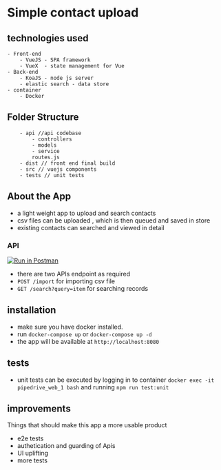 # Simple contact upload

## technologies used

    - Front-end
        - VueJS - SPA framework
        - VueX  - state management for Vue
    - Back-end
        - KoaJS - node js server
        - elastic search - data store
    - container
        - Docker

## Folder Structure

```
    - api //api codebase
        - controllers
        - models
        - service
        routes.js
    - dist // front end final build
    - src // vuejs components
    - tests // unit tests
```

## About the App

- a light weight app to upload and search contacts
- csv files can be uploaded , which is then queued and saved in store
- existing contacts can searched and viewed in detail

### API

[![Run in Postman](https://run.pstmn.io/button.svg)](https://app.getpostman.com/run-collection/cc4964dd8e11cb09a340)

- there are two APIs endpoint as required
- `POST /import` for importing csv file
- `GET /search?query=item` for searching records

## installation

- make sure you have docker installed.
- run `docker-compose up` or `docker-compose up -d`
- the app will be available at `http://localhost:8080`

## tests

- unit tests can be executed by logging in to container `docker exec -it pipedrive_web_1 bash` and running `npm run test:unit`

## improvements

Things that should make this app a more usable product

- e2e tests
- authetication and guarding of Apis
- UI uplifting
- more tests
